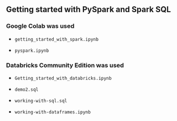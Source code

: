 ## Getting started with PySpark and Spark SQL


### Google Colab was used 
- `getting_started_with_spark.ipynb`

- `pyspark.ipynb`


### Databricks Community Edition was used 

- `Getting_started_with_databricks.ipynb`

- `demo2.sql`

- `working-with-sql.sql`

- `working-with-dataframes.ipynb`
